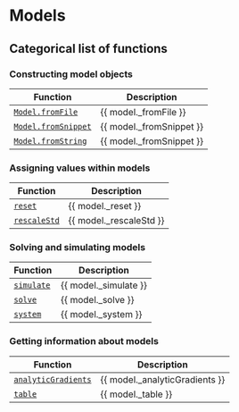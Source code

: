 # Models 


## Categorical list of functions 


### Constructing model objects 

Function | Description 
---|---
[`Model.fromFile`](fromFile.md) | {{ model._fromFile }}
[`Model.fromSnippet`](fromSnippet.md) | {{ model._fromSnippet }}
[`Model.fromString`](fromSnippet.md) | {{ model._fromSnippet }}


### Assigning values within models

Function | Description 
---|---
[`reset`](reset.md) | {{ model._reset }}
[`rescaleStd`](rescaleStd.md) | {{ model._rescaleStd }}


### Solving and simulating models 

Function | Description 
---|---
[`simulate`](simulate.md) | {{ model._simulate }}
[`solve`](solve.md) | {{ model._solve }}
[`system`](system.md) | {{ model._system }}


### Getting information about models

Function | Description 
---|---
[`analyticGradients`](analyticGradients.md) | {{ model._analyticGradients }}
[`table`](table.md) | {{ model._table }}

